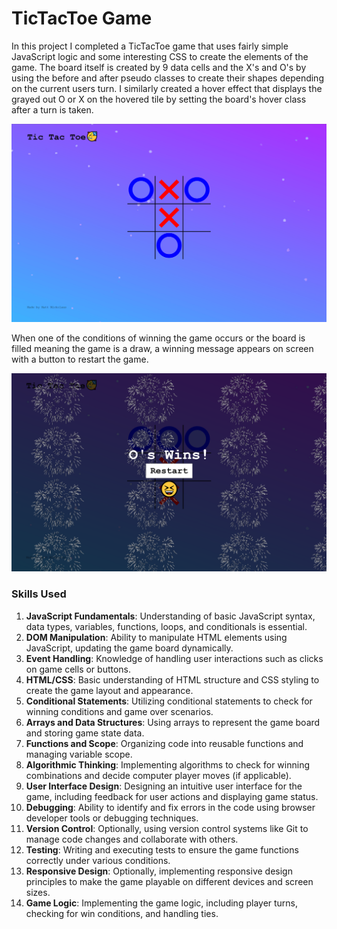 # TicTacToe Game

In this project I completed a TicTacToe game that uses fairly simple JavaScript logic and some interesting CSS to create the elements of the game. The board itself is created by 9 data cells and the X's and O's by using the before and after pseudo classes to create their shapes depending on the current users turn. I similarly created a hover effect that displays the grayed out O or X on the hovered tile by setting the board's hover class after a turn is taken.

![TicTacToe Board Example](TicTacToeBoardPic.png)

When one of the conditions of winning the game occurs or the board is filled meaning the game is a draw, a winning message appears on screen with a button to restart the game.

![TicTacToe Winning Message](tictactoeWinningMessage.png)

### Skills Used

1. **JavaScript Fundamentals**: Understanding of basic JavaScript syntax, data types, variables, functions, loops, and conditionals is essential.
2. **DOM Manipulation**: Ability to manipulate HTML elements using JavaScript, updating the game board dynamically.
3. **Event Handling**: Knowledge of handling user interactions such as clicks on game cells or buttons.
4. **HTML/CSS**: Basic understanding of HTML structure and CSS styling to create the game layout and appearance.
5. **Conditional Statements**: Utilizing conditional statements to check for winning conditions and game over scenarios.
6. **Arrays and Data Structures**: Using arrays to represent the game board and storing game state data.
7. **Functions and Scope**: Organizing code into reusable functions and managing variable scope.
8. **Algorithmic Thinking**: Implementing algorithms to check for winning combinations and decide computer player moves (if applicable).
9. **User Interface Design**: Designing an intuitive user interface for the game, including feedback for user actions and displaying game status.
10. **Debugging**: Ability to identify and fix errors in the code using browser developer tools or debugging techniques.
11. **Version Control**: Optionally, using version control systems like Git to manage code changes and collaborate with others.
12. **Testing**: Writing and executing tests to ensure the game functions correctly under various conditions.
13. **Responsive Design**: Optionally, implementing responsive design principles to make the game playable on different devices and screen sizes.
14. **Game Logic**: Implementing the game logic, including player turns, checking for win conditions, and handling ties.
